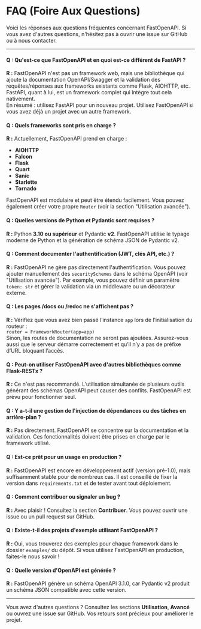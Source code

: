 # FAQ (Foire Aux Questions)

Voici les réponses aux questions fréquentes concernant FastOpenAPI. Si vous avez d'autres questions, n'hésitez pas à ouvrir une issue sur GitHub ou à nous contacter.

---

#### **Q : Qu'est-ce que FastOpenAPI et en quoi est-ce différent de FastAPI ?**  
**R :** FastOpenAPI n'est pas un framework web, mais une bibliothèque qui ajoute la documentation OpenAPI/Swagger et la validation des requêtes/réponses aux frameworks existants comme Flask, AIOHTTP, etc.  
FastAPI, quant à lui, est un framework complet qui intègre tout cela nativement.  
En résumé : utilisez FastAPI pour un nouveau projet. Utilisez FastOpenAPI si vous avez déjà un projet avec un autre framework.

#### **Q : Quels frameworks sont pris en charge ?**  
**R :** Actuellement, FastOpenAPI prend en charge :
- **AIOHTTP**
- **Falcon**
- **Flask**
- **Quart**
- **Sanic**
- **Starlette**
- **Tornado**

FastOpenAPI est modulaire et peut être étendu facilement. Vous pouvez également créer votre propre `Router` (voir la section "Utilisation avancée").

#### **Q : Quelles versions de Python et Pydantic sont requises ?**  
**R :** Python **3.10 ou supérieur** et Pydantic **v2**. FastOpenAPI utilise le typage moderne de Python et la génération de schéma JSON de Pydantic v2.

#### **Q : Comment documenter l'authentification (JWT, clés API, etc.) ?**  
**R :** FastOpenAPI ne gère pas directement l'authentification. Vous pouvez ajouter manuellement des `securitySchemes` dans le schéma OpenAPI (voir "Utilisation avancée"). Par exemple, vous pouvez définir un paramètre `token: str` et gérer la validation via un middleware ou un décorateur externe.

#### **Q : Les pages /docs ou /redoc ne s'affichent pas ?**  
**R :** Vérifiez que vous avez bien passé l’instance `app` lors de l’initialisation du routeur :  
`router = FrameworkRouter(app=app)`  
Sinon, les routes de documentation ne seront pas ajoutées. Assurez-vous aussi que le serveur démarre correctement et qu’il n’y a pas de préfixe d’URL bloquant l’accès.

#### **Q : Peut-on utiliser FastOpenAPI avec d'autres bibliothèques comme Flask-RESTx ?**  
**R :** Ce n'est pas recommandé. L'utilisation simultanée de plusieurs outils générant des schémas OpenAPI peut causer des conflits. FastOpenAPI est prévu pour fonctionner seul.

#### **Q : Y a-t-il une gestion de l'injection de dépendances ou des tâches en arrière-plan ?**  
**R :** Pas directement. FastOpenAPI se concentre sur la documentation et la validation. Ces fonctionnalités doivent être prises en charge par le framework utilisé.

#### **Q : Est-ce prêt pour un usage en production ?**  
**R :** FastOpenAPI est encore en développement actif (version pré-1.0), mais suffisamment stable pour de nombreux cas. Il est conseillé de fixer la version dans `requirements.txt` et de tester avant tout déploiement.

#### **Q : Comment contribuer ou signaler un bug ?**  
**R :** Avec plaisir ! Consultez la section **Contribuer**. Vous pouvez ouvrir une issue ou un pull request sur GitHub.

#### **Q : Existe-t-il des projets d'exemple utilisant FastOpenAPI ?**  
**R :** Oui, vous trouverez des exemples pour chaque framework dans le dossier `examples/` du dépôt. Si vous utilisez FastOpenAPI en production, faites-le nous savoir !

#### **Q : Quelle version d'OpenAPI est générée ?**  
**R :** FastOpenAPI génère un schéma OpenAPI 3.1.0, car Pydantic v2 produit un schéma JSON compatible avec cette version.

---

Vous avez d'autres questions ? Consultez les sections **Utilisation**, **Avancé** ou ouvrez une issue sur GitHub. Vos retours sont précieux pour améliorer le projet.
